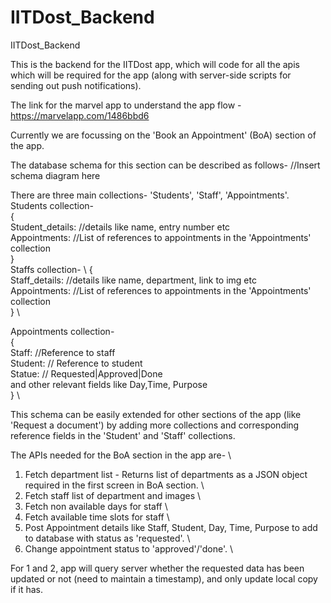 # IITDost_Backend
IITDost_Backend

This is the backend for the IITDost app, which will code for all the apis which will be required for the app (along with server-side scripts for sending out push notifications). 

The link for the marvel app to understand the app flow -  https://marvelapp.com/1486bbd6 

Currently we are focussing on the 'Book an Appointment' (BoA) section of the app.

The database schema for this section can be described as follows-
//Insert schema diagram here

There are three main collections- 'Students', 'Staff', 'Appointments'. \
Students collection-\
  { \
    Student_details: //details like name, entry number etc \
    Appointments: //List of references to appointments in the 'Appointments' collection \
  } \
Staffs collection- \ 
{ \
  Staff_details: //details like name, department, link to img etc \
  Appointments: //List of references to appointments in the 'Appointments' collection \
} \

Appointments collection- \
{ \
  Staff: //Reference to staff \
  Student: // Reference to student \
  Statue: //  Requested|Approved|Done \
  and other relevant fields like Day,Time, Purpose \
} \


This schema can be easily extended for other sections of the app (like 'Request a document') by adding more collections and corresponding reference fields in the 'Student' and 'Staff' collections.

The APIs needed for the BoA section in the app are- \
1) Fetch department list - Returns list of departments as a JSON object required in the first screen in BoA section. \
2) Fetch staff list of department and images \
3) Fetch non available days for staff \
4) Fetch available time slots for staff \
5) Post Appointment details like Staff, Student, Day, Time, Purpose to add to database with status as 'requested'. \
6) Change appointment status  to 'approved'/'done'.  \

For 1 and 2, app will query server whether the requested data has been updated or not (need to maintain a timestamp), and only update local copy if it has.  

